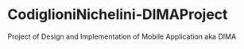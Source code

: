 # CodiglioniNichelini-DIMAProject

Project of Design and Implementation of Mobile Application aka DIMA
